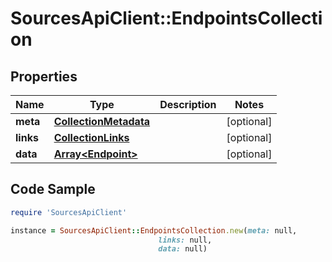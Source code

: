 # SourcesApiClient::EndpointsCollection

## Properties

Name | Type | Description | Notes
------------ | ------------- | ------------- | -------------
**meta** | [**CollectionMetadata**](CollectionMetadata.md) |  | [optional] 
**links** | [**CollectionLinks**](CollectionLinks.md) |  | [optional] 
**data** | [**Array&lt;Endpoint&gt;**](Endpoint.md) |  | [optional] 

## Code Sample

```ruby
require 'SourcesApiClient'

instance = SourcesApiClient::EndpointsCollection.new(meta: null,
                                 links: null,
                                 data: null)
```


